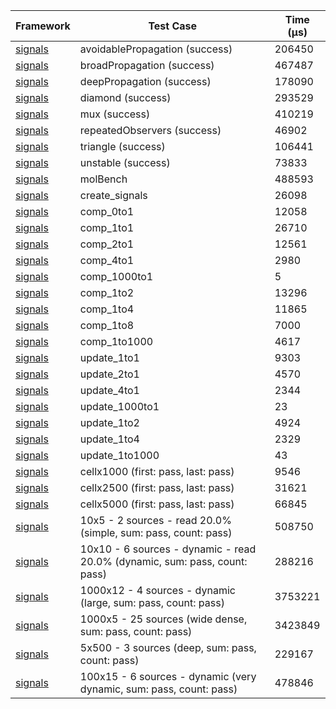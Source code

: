 | Framework | Test Case | Time (μs) |
| --- | --- | --- |
| [signals](https://github.com/rodydavis/signals.dart) | avoidablePropagation (success) | 206450 |
| [signals](https://github.com/rodydavis/signals.dart) | broadPropagation (success) | 467487 |
| [signals](https://github.com/rodydavis/signals.dart) | deepPropagation (success) | 178090 |
| [signals](https://github.com/rodydavis/signals.dart) | diamond (success) | 293529 |
| [signals](https://github.com/rodydavis/signals.dart) | mux (success) | 410219 |
| [signals](https://github.com/rodydavis/signals.dart) | repeatedObservers (success) | 46902 |
| [signals](https://github.com/rodydavis/signals.dart) | triangle (success) | 106441 |
| [signals](https://github.com/rodydavis/signals.dart) | unstable (success) | 73833 |
| [signals](https://github.com/rodydavis/signals.dart) | molBench | 488593 |
| [signals](https://github.com/rodydavis/signals.dart) | create_signals | 26098 |
| [signals](https://github.com/rodydavis/signals.dart) | comp_0to1 | 12058 |
| [signals](https://github.com/rodydavis/signals.dart) | comp_1to1 | 26710 |
| [signals](https://github.com/rodydavis/signals.dart) | comp_2to1 | 12561 |
| [signals](https://github.com/rodydavis/signals.dart) | comp_4to1 | 2980 |
| [signals](https://github.com/rodydavis/signals.dart) | comp_1000to1 | 5 |
| [signals](https://github.com/rodydavis/signals.dart) | comp_1to2 | 13296 |
| [signals](https://github.com/rodydavis/signals.dart) | comp_1to4 | 11865 |
| [signals](https://github.com/rodydavis/signals.dart) | comp_1to8 | 7000 |
| [signals](https://github.com/rodydavis/signals.dart) | comp_1to1000 | 4617 |
| [signals](https://github.com/rodydavis/signals.dart) | update_1to1 | 9303 |
| [signals](https://github.com/rodydavis/signals.dart) | update_2to1 | 4570 |
| [signals](https://github.com/rodydavis/signals.dart) | update_4to1 | 2344 |
| [signals](https://github.com/rodydavis/signals.dart) | update_1000to1 | 23 |
| [signals](https://github.com/rodydavis/signals.dart) | update_1to2 | 4924 |
| [signals](https://github.com/rodydavis/signals.dart) | update_1to4 | 2329 |
| [signals](https://github.com/rodydavis/signals.dart) | update_1to1000 | 43 |
| [signals](https://github.com/rodydavis/signals.dart) | cellx1000 (first: pass, last: pass) | 9546 |
| [signals](https://github.com/rodydavis/signals.dart) | cellx2500 (first: pass, last: pass) | 31621 |
| [signals](https://github.com/rodydavis/signals.dart) | cellx5000 (first: pass, last: pass) | 66845 |
| [signals](https://github.com/rodydavis/signals.dart) | 10x5 - 2 sources - read 20.0% (simple, sum: pass, count: pass) | 508750 |
| [signals](https://github.com/rodydavis/signals.dart) | 10x10 - 6 sources - dynamic - read 20.0% (dynamic, sum: pass, count: pass) | 288216 |
| [signals](https://github.com/rodydavis/signals.dart) | 1000x12 - 4 sources - dynamic (large, sum: pass, count: pass) | 3753221 |
| [signals](https://github.com/rodydavis/signals.dart) | 1000x5 - 25 sources (wide dense, sum: pass, count: pass) | 3423849 |
| [signals](https://github.com/rodydavis/signals.dart) | 5x500 - 3 sources (deep, sum: pass, count: pass) | 229167 |
| [signals](https://github.com/rodydavis/signals.dart) | 100x15 - 6 sources - dynamic (very dynamic, sum: pass, count: pass) | 478846 |
